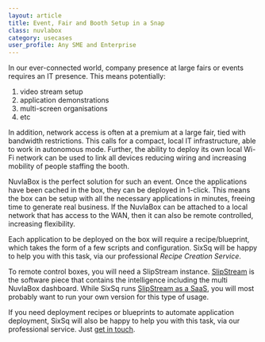 ```yaml
---
layout: article
title: Event, Fair and Booth Setup in a Snap
class: nuvlabox
category: usecases
user_profile: Any SME and Enterprise
---
```


In our ever-connected world, company presence at large fairs or events requires an IT presence. This means potentially:

1. video stream setup
2. application demonstrations
3. multi-screen organisations
4. etc

In addition, network access is often at a premium at a large fair, tied with bandwidth restrictions. This calls for a compact, local IT infrastructure, able to work in autonomous mode. Further, the ability to deploy its own local Wi-Fi network can be used to link all devices reducing wiring and increasing mobility of people staffing the booth.

NuvlaBox is the perfect solution for such an event. Once the applications have been cached in the box, they can be deployed in 1-click. This means the box can be setup with all the necessary applications in minutes, freeing time to generate real business. If the NuvlaBox can be attached to a local network that has access to the WAN, then it can also be remote controlled, increasing flexibility.

Each application to be deployed on the box will require a recipe/blueprint, which takes the form of a few scripts and configuration. SixSq will be happy to help you with this task, via our professional *Recipe Creation Service*.

To remote control boxes, you will need a SlipStream instance. [SlipStream](/products/slipstream.html) is the software piece that contains the intelligence including the multi NuvlaBox dashboard. While SixSq runs [SlipStream as a SaaS](/products/slipstream-tryme.html), you will most probably want to run your own version for this type of usage.

If you need deployment recipes or blueprints to automate application deployment, SixSq will also be happy to help you with this task, via our professional service. Just [get in touch](mailto:info@sixsq.com).
